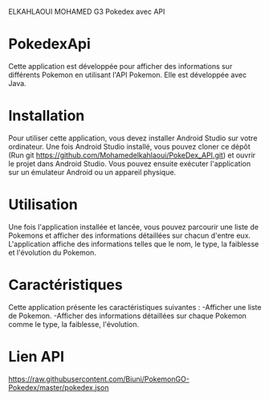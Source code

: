 ELKAHLAOUI MOHAMED G3
Pokedex avec API
# PokedexApi
Cette application est développée pour afficher des informations sur différents Pokemon en utilisant l'API Pokemon. Elle est développée avec Java.

# Installation
Pour utiliser cette application, vous devez installer Android Studio sur votre ordinateur. Une fois Android Studio installé, vous pouvez cloner ce dépôt (Run git  https://github.com/Mohamedelkahlaoui/PokeDex_API.git) et ouvrir le projet dans Android Studio. Vous pouvez ensuite exécuter l'application sur un émulateur Android ou un appareil physique.


# Utilisation
Une fois l'application installée et lancée, vous pouvez parcourir une liste de Pokemons et afficher des informations détaillées sur chacun d'entre eux. L'application affiche des informations telles que le nom, le type, la faiblesse et l'évolution du Pokemon.

# Caractéristiques
Cette application présente les caractéristiques suivantes :
    -Afficher une liste de Pokemon.
    -Afficher des informations détaillées sur chaque Pokemon comme le type, la faiblesse, l'évolution.
 
 # Lien API
 https://raw.githubusercontent.com/Biuni/PokemonGO-Pokedex/master/pokedex.json
